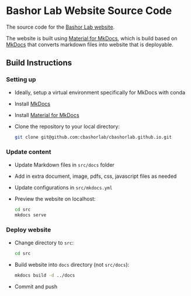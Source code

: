 # Bashor Lab Website Source Code

The source code for the [Bashor Lab website](https://cbashorlab.github.io/).

The website is built using [Material for MkDocs](https://squidfunk.github.io/mkdocs-material/), which is build based on [MkDocs](https://www.mkdocs.org/) that converts markdown files into website that is deployable.

## Build Instructions

### Setting up

- Ideally, setup a virtual environment specifically for MkDocs with conda
- Install [MkDocs](https://www.mkdocs.org/)
- Install [Material for MkDocs](https://squidfunk.github.io/mkdocs-material/)
- Clone the repository to your local directory:
  
  ```bash
  git clone git@github.com:cbashorlab/cbashorlab.github.io.git
  ```

### Update content

- Update Markdown files in `src/docs` folder
- Add in extra document, image, pdfs, css, javascript files as needed
- Update configurations in `src/mkdocs.yml`
- Preview the website on localhost:
  
  ```bash
  cd src
  mkdocs serve
  ```

### Deploy website

- Change directory to `src`:
  
  ```bash
  cd src
  ```

- Build website into `docs` directory (not `src/docs`):
  
  ```bash
  mkdocs build -d ../docs
  ```

- Commit and push
